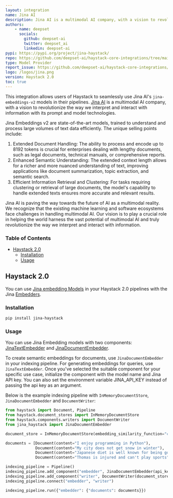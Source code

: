 ```yaml
---
layout: integration
name: Jina AI
description: Jina AI is a multimodal AI company, with a vision to revolutionize the way we interpret and interact with information with its prompt and model technologies.
authors:
    - name: deepset
      socials:
        github: deepset-ai
        twitter: deepset_ai
        linkedin: deepset-ai
pypi: https://pypi.org/project/jina-haystack/
repo: https://github.com/deepset-ai/haystack-core-integrations/tree/main/integrations/jina
type: Model Provider
report_issue: https://github.com/deepset-ai/haystack-core-integrations/issues
logo: /logos/jina.png
version: Haystack 2.0
toc: true
---
```


This integration allows users of Haystack to seamlessly use Jina AI's `jina-embeddings-v2` models in their pipelines. [Jina AI](https://jina.ai/embeddings/) is a multimodal AI company, with a vision to revolutionize the way we interpret and interact with information with its prompt and model technologies.
 
Jina Embeddings v2 are state-of-the-art models, trained to understand and process large volumes of text data efficiently. The unique selling points include:

1. Extended Document Handling: The ability to process and encode up to 8192 tokens is crucial for enterprises dealing with lengthy documents, such as legal documents, technical manuals, or comprehensive reports.
2. Enhanced Semantic Understanding: The extended context length allows for a richer and more nuanced understanding of text, improving applications like document summarization, topic extraction, and semantic search.
3. Efficient Information Retrieval and Clustering: For tasks requiring clustering or retrieval of large documents, the model's capability to handle extended texts ensures more accurate and relevant results.

Jina AI is paving the way towards the future of AI as a multimodal reality. We recognize that the existing machine learning and software ecosystems face challenges in handling multimodal AI. Our vision is to play a crucial role in helping the world harness the vast potential of multimodal AI and truly revolutionize the way we interpret and interact with information.

### **Table of Contents**

- [Haystack 2.0](#haystack-20)
  - [Installation](#installation)
  - [Usage](#usage)

## Haystack 2.0

You can use [Jina embedding Models](https://jina.ai/embeddings) in your Haystack 2.0 pipelines with the Jina [Embedders](https://docs.haystack.deepset.ai/v2.0/docs/embedders).

### Installation

```bash
pip install jina-haystack
```

### Usage

You can use Jina Embedding models with two components: [JinaTextEmbedder](https://github.com/deepset-ai/haystack-core-integrations/blob/main/integrations/jina/src/jina_haystack/text_embedder.py) and [JinaDocumentEmbedder](https://github.com/deepset-ai/haystack-core-integrations/blob/main/integrations/jina/src/jina_haystack/document_embedder.py).

To create semantic embeddings for documents, use `JinaDocumentEmbedder` in your indexing pipeline. For generating embeddings for queries, use `JinaTextEmbedder`. Once you've selected the suitable component for your specific use case, initialize the component with the model name and Jina API key. You can also
set the environment variable JINA_API_KEY instead of passing the api key as an argument.

Below is the example indexing pipeline with `InMemoryDocumentStore`, `JinaDocumentEmbedder` and  `DocumentWriter`:

```python
from haystack import Document, Pipeline
from haystack.document_stores import InMemoryDocumentStore
from haystack.components.writers import DocumentWriter
from jina_haystack import JinaDocumentEmbedder

document_store = InMemoryDocumentStore(embedding_similarity_function="cosine")

documents = [Document(content="I enjoy programming in Python"),
             Document(content="My city does not get snow in winter"),
             Document(content="Japanese diet is well known for being good for your health"),
             Document(content="Thomas is injured and can't play sports")]

indexing_pipeline = Pipeline()
indexing_pipeline.add_component("embedder", JinaDocumentEmbedder(api_key="JINA_API_KEY", model_name="jina-embeddings-v2-base-en"))
indexing_pipeline.add_component("writer", DocumentWriter(document_store=document_store))
indexing_pipeline.connect("embedder", "writer")

indexing_pipeline.run({"embedder": {"documents": documents}})
```


